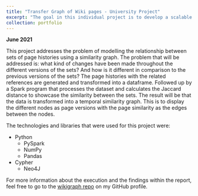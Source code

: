```yaml
---
title: "Transfer Graph of Wiki pages - University Project"
excerpt: "The goal in this individual project is to develop a scalable program that process the history of Wikipedia pages and generate a temporal similarity graph. The program reads a configuration file at the beginning to set the values of the different parameters that are required, like for example the threshold $th_{sim}$ (similarity of the pages). Since it was difficult to extract all the topics from Wikipedia (my computer would break), I have chosen to go for the pages and version history of the category "Business Intelligence"."
collection: portfolio
---
```

**June 2021**

This project addresses the problem of modelling the relationship between sets of page histories using a similarity graph. The problem that will be addressed is: what kind of changes have been made throughout the different versions of the sets? And how is it different in comparison to the previous versions of the sets? The page histories with the related references are generated and transformed into a dataframe. Followed up by a Spark program that processes the dataset and calculates the Jaccard distance to showcase the similarity between the sets. The result will be that the data is transformed into a temporal similarity graph. This is to display the different nodes as page versions with the page similarity as the edges between the nodes.

The technologies and libraries that were used for this project were: 

* Python
   * PySpark
   * NumPy
   * Pandas
* Cypher 
   * Neo4J  

For more information about the execution and the findings within the report, feel free to go to the [wikigraph repo](https://https://github.com/Rchou97/wikigraph) on my GitHub profile. 